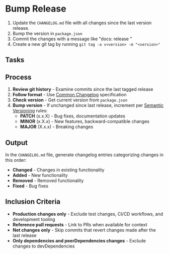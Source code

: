 # Bump Release

1. Update the `CHANGELOG.md` file with all changes since the last version release.
2. Bump the version in `package.json`
3. Commit the changes with a message like "docs: release <version>"
4. Create a new git tag by running `git tag -a v<version> -m "<version>"`

## Tasks

## Process

1. **Review git history** - Examine commits since the last tagged release
2. **Follow format** - Use [Common Changelog](https://common-changelog.org/) specification
3. **Check version** - Get current version from `package.json`
4. **Bump version** - If unchanged since last release, increment per [Semantic Versioning](https://semver.org/) rules:
   - **PATCH** (x.x.X) - Bug fixes, documentation updates
   - **MINOR** (x.X.x) - New features, backward-compatible changes
   - **MAJOR** (X.x.x) - Breaking changes

## Output

In the `CHANGELOG.md` file, generate changelog entries categorizing changes in this order:

- **Changed** - Changes in existing functionality
- **Added** - New functionality
- **Removed** - Removed functionality
- **Fixed** - Bug fixes

## Inclusion Criteria

- **Production changes only** - Exclude test changes, CI/CD workflows, and development tooling
- **Reference pull requests** - Link to PRs when available for context
- **Net changes only** - Skip commits that revert changes made after the last release
- **Only dependencies and peerDependencies changes** - Exclude changes to devDependencies
